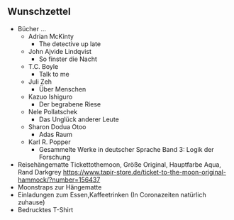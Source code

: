 ## Wunschzettel
* Bücher ...
  * Adrian McKinty
    * The detective up late
  * John Ajvide Lindqvist
    * So finster die Nacht
  * T.C. Boyle
    * Talk to me
  * Juli Zeh
    * Über Menschen
  * Kazuo Ishiguro
    * Der begrabene Riese
  * Nele Pollatschek
    * Das Unglück anderer Leute
  * Sharon Dodua Otoo
    * Adas Raum
  * Karl R. Popper
    * Gesammelte Werke in deutscher Sprache Band 3: Logik der Forschung
* Reisehängematte Tickettothemoon, Größe Original, Hauptfarbe Aqua, Rand Darkgrey
https://www.tapir-store.de/ticket-to-the-moon-original-hammock/?number=156437
* Moonstraps zur Hängematte
* Einladungen zum Essen,Kaffeetrinken (In Coronazeiten natürlich zuhause)
* Bedrucktes T-Shirt
